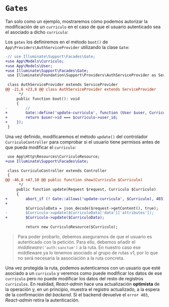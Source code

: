 # `Gates`

Tan solo como un ejemplo, mostraremos cómo podemos autorizar la modificación de un `curriculo` en el caso de que el usuario autenticado sea el asociado a dicho `curriculo`:

Los `gates` los definiremos en el método `boot()` de `App\Providers\AuthServiceProvider` utilizando la clase `Gate`:

```diff
-// use Illuminate\Support\Facades\Gate;
+use App\Models\Curriculo;
+use App\Models\User;
+use Illuminate\Support\Facades\Gate;
 use Illuminate\Foundation\Support\Providers\AuthServiceProvider as ServiceProvider;
 
 class AuthServiceProvider extends ServiceProvider
@@ -21,6 +23,8 @@ class AuthServiceProvider extends ServiceProvider
      */
     public function boot(): void
     {
-        //
+        Gate::define('update-curriculo', function (User $user, Curriculo $curriculo) {
+        return $user->id === $curriculo->user_id;
+    });
 }
```

Una vez definido, modificaremos el método `update()` del controlador `CurriculoController` para comprobar si el usuario tiene permisos antes de que pueda modificar el `curriculo`:

```diff
 use App\Http\Resources\CurriculoResource;
+use Illuminate\Support\Facades\Gate;
 
 class CurriculoController extends Controller
 {
@@ -46,8 +47,10 @@ public function show(Curriculo $Curriculo)
      */
     public function update(Request $request, Curriculo $Curriculo)
     {
+        abort_if (! Gate::allows('update-curriculo', $Curriculo), 403);
+
         $CurriculoData = json_decode($request->getContent(), true);
-        $Curriculo->update($CurriculoData['data']['attributes']);
+        $Curriculo->update($CurriculoData);
 
         return new CurriculoResource($Curriculo);

```

> Para poder probarlo, debemos asegurarnos de que el usuario es autenticado con la petición. Para ello, debemos añadir el _middleware_`('auth:sanctum')` a la ruta. En nuestro caso ese middleware ya lo tenemos asociado al grupo de rutas v1, por lo que no será necesaria la aasociación a la ruta concreta.

Una vez protegida la ruta, podemos autenticarnos con un usuario que esté asociado a un `curriculo` y veremos como puede modificar los datos de ese `curriculo` pero no puede modificar los datos del resto de registros `curriculos`. En realidad, _React-admin_ hace una actualización **optimista** de la operación y, en un principio, muestra el registro actualizado, a la espera de la confirmación del _backend_. Si el backend devuelve el `error 403`, _React-admin_ retira la autenticación.
